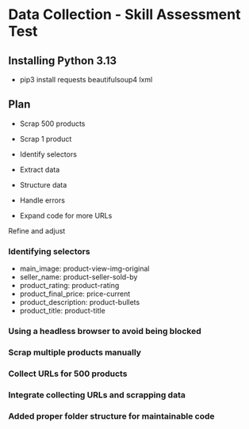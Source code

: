 # Data Collection - Skill Assessment Test

## Installing Python 3.13

- pip3 install requests beautifulsoup4 lxml

## Plan

- Scrap 500 products

- Scrap 1 product
- Identify selectors
- Extract data
- Structure data
- Handle errors

- Expand code for more URLs

Refine and adjust


### Identifying selectors

- main_image: product-view-img-original
- seller_name: product-seller-sold-by
- product_rating: product-rating
- product_final_price: price-current
- product_description: product-bullets
- product_title: product-title

### Using a headless browser to avoid being blocked

### Scrap multiple products manually

### Collect URLs for 500 products

### Integrate collecting URLs and scrapping data

### Added proper folder structure for maintainable code